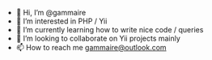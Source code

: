 - 👋 Hi, I’m @gammaire
- 👀 I’m interested in PHP / Yii
- 🌱 I’m currently learning how to write nice code / queries
- 💞️ I’m looking to collaborate on Yii projects mainly
- 📫 How to reach me gammaire@outlook.com

<!---
gammaire/gammaire is a ✨ special ✨ repository because its `README.md` (this file) appears on your GitHub profile.
You can click the Preview link to take a look at your changes.
--->

